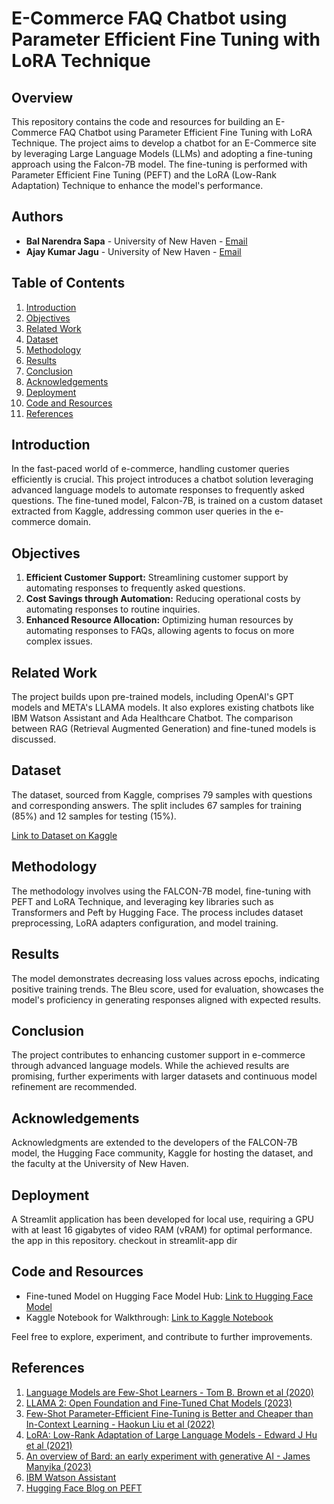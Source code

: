 # E-Commerce FAQ Chatbot using Parameter Efficient Fine Tuning with LoRA Technique

## Overview

This repository contains the code and resources for building an E-Commerce FAQ Chatbot using Parameter Efficient Fine Tuning with LoRA Technique. The project aims to develop a chatbot for an E-Commerce site by leveraging Large Language Models (LLMs) and adopting a fine-tuning approach using the Falcon-7B model. The fine-tuning is performed with Parameter Efficient Fine Tuning (PEFT) and the LoRA (Low-Rank Adaptation) Technique to enhance the model's performance.

## Authors

- **Bal Narendra Sapa** - University of New Haven - [Email](mailto:bsapa1@unh.newhaven.edu)
- **Ajay Kumar Jagu** - University of New Haven - [Email](mailto:ajagu1@unh.newhaven.edu)

## Table of Contents

1. [Introduction](#introduction)
2. [Objectives](#objectives)
3. [Related Work](#related-work)
4. [Dataset](#dataset)
5. [Methodology](#methodology)
6. [Results](#results)
7. [Conclusion](#conclusion)
8. [Acknowledgements](#acknowledgements)
9. [Deployment](#deployment)
10. [Code and Resources](#code-and-resources)
11. [References](#references)

## Introduction

In the fast-paced world of e-commerce, handling customer queries efficiently is crucial. This project introduces a chatbot solution leveraging advanced language models to automate responses to frequently asked questions. The fine-tuned model, Falcon-7B, is trained on a custom dataset extracted from Kaggle, addressing common user queries in the e-commerce domain.

## Objectives

1. **Efficient Customer Support:** Streamlining customer support by automating responses to frequently asked questions.
2. **Cost Savings through Automation:** Reducing operational costs by automating responses to routine inquiries.
3. **Enhanced Resource Allocation:** Optimizing human resources by automating responses to FAQs, allowing agents to focus on more complex issues.

## Related Work

The project builds upon pre-trained models, including OpenAI's GPT models and META's LLAMA models. It also explores existing chatbots like IBM Watson Assistant and Ada Healthcare Chatbot. The comparison between RAG (Retrieval Augmented Generation) and fine-tuned models is discussed.

## Dataset

The dataset, sourced from Kaggle, comprises 79 samples with questions and corresponding answers. The split includes 67 samples for training (85%) and 12 samples for testing (15%).

[Link to Dataset on Kaggle](https://www.kaggle.com/datasets/saadmakhdoom/ecommerce-faq-chatbot-dataset?select=Ecommerce_FAQ_Chatbot_dataset.json)

## Methodology

The methodology involves using the FALCON-7B model, fine-tuning with PEFT and LoRA Technique, and leveraging key libraries such as Transformers and Peft by Hugging Face. The process includes dataset preprocessing, LoRA adapters configuration, and model training.

## Results

The model demonstrates decreasing loss values across epochs, indicating positive training trends. The Bleu score, used for evaluation, showcases the model's proficiency in generating responses aligned with expected results.

## Conclusion

The project contributes to enhancing customer support in e-commerce through advanced language models. While the achieved results are promising, further experiments with larger datasets and continuous model refinement are recommended.

## Acknowledgements

Acknowledgments are extended to the developers of the FALCON-7B model, the Hugging Face community, Kaggle for hosting the dataset, and the faculty at the University of New Haven.

## Deployment

A Streamlit application has been developed for local use, requiring a GPU with at least 16 gigabytes of video RAM (vRAM) for optimal performance. the app in this repository. checkout in streamlit-app dir

## Code and Resources

- Fine-tuned Model on Hugging Face Model Hub: [Link to Hugging Face Model](https://huggingface.co/bnsapa/faq-llm)
- Kaggle Notebook for Walkthrough: [Link to Kaggle Notebook](https://www.kaggle.com/code/balnarendrasapa/fine-tuning-falcon-7b-with-faq-e-com-dataset)

Feel free to explore, experiment, and contribute to further improvements.

## References

1. [Language Models are Few-Shot Learners - Tom B. Brown et al (2020)](https://arxiv.org/abs/2005.14165)
2. [LLAMA 2: Open Foundation and Fine-Tuned Chat Models (2023)](https://arxiv.org/abs/2307.09288)
3. [Few-Shot Parameter-Efficient Fine-Tuning is Better and Cheaper than In-Context Learning - Haokun Liu et al (2022)](https://arxiv.org/abs/2205.05638)
4. [LoRA: Low-Rank Adaptation of Large Language Models - Edward J Hu et al (2021)](https://arxiv.org/abs/2106.09685)
5. [An overview of Bard: an early experiment with generative AI - James Manyika (2023)](https://ai.google/static/documents/google-about-bard.pdf)
6. [IBM Watson Assistant](https://www.ibm.com/products/watsonx-assistant)
7. [Hugging Face Blog on PEFT](https://huggingface.co/blog/peft)
